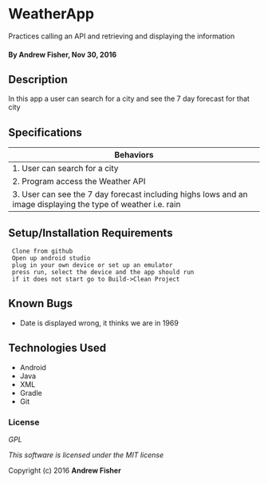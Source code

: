 # WeatherApp

Practices calling an API and retrieving and displaying the information

#### By **Andrew Fisher**, Nov 30, 2016

## Description
In this app a user can search for a city and see the 7 day forecast for that city

## Specifications

|Behaviors                |
|------------------------- |
|1. User can search for a city|
|2. Program access the Weather API |
|3. User can see the 7 day forecast including highs lows and an image displaying the type of weather i.e. rain|



## Setup/Installation Requirements

```
 Clone from github
 Open up android studio
 plug in your own device or set up an emulator
 press run, select the device and the app should run
 if it does not start go to Build->Clean Project
```
## Known Bugs
* Date is displayed wrong, it thinks we are in 1969

## Technologies Used

* Android
* Java
* XML
* Gradle
* Git

### License

*GPL*

_This software is licensed under the MIT license_

Copyright (c) 2016 **Andrew Fisher**
